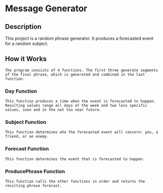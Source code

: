 # Message Generator
## Description
This project is a random phrase generator. It produces a forecasted event for a random subject.
## How it Works
    The program consists of 4 functions. The first three generate segments of the final phrase, which is generated and combined in the last function. 
### Day Function
    This function produces a time when the event is forecasted to happen. Resulting values range all days of the week and two less specific values, soon and in the not too near future.
### Subject Function
    This function determines who the forecasted event will concern: you, a friend, or an enemy.
### Forecast Function
    This function determines the event that is forecasted to happen.
### ProducePhrase Function
    This function calls the other functions in order and returns the resulting phrase forecast.
